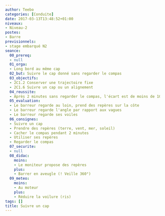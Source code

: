 ```yaml
---
author: Teebo
categories: [Conduite]
date: 2017-03-13T13:48:52+01:00
niveaux:
- Niveau-2
postes:
- Barre
previsionnels:
- stage embarqué N2
seance:
  00_prereq:
  - null
  01_orga:
  - Long bord au même cap
  02_but: Suivre le cap donné sans regarder le compas
  03_objectifs:
  - 2C1.2 Conserver une trajectoire fixe
  - 2C1.6 Suivre un cap ou un alignement
  04_reussite:
  - Après 2 minutes sans regarder le compas, l'écart est de moins de 10°
  05_evaluation:
  - Le barreur regarde au loin, prend des repères sur la côte
  - Le barreur regarde l'angle par rapport aux vagues
  - Le barreur regarde ses voiles
  06_consignes:
  - Suivre un cap
  - Prendre des repères (terre, vent, mer, soleil)
  - Cacher le compas pendant 2 minutes
  - Utiliser ses repères
  - Regarder le compas
  07_securite:
  - null
  08_didac:
    moins:
    - Le moniteur propose des repères
    plus:
    - Barrer en aveugle (! Veille 360°)
  09_meteo:
    moins:
    - Au moteur
    plus:
    - Réduire la voilure (ris)
tags: []
title: Suivre un cap
---
```

